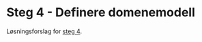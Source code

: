 # Steg 4 - Definere domenemodell

Løsningsforslag for [steg 4](https://github.com/nrkno/dotnetskolen/tree/net9/main?tab=readme-ov-file#steg-4---definere-domenemodell).
